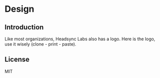 # Design

## Introduction

Like most organizations, Headsync Labs also has a logo.
Here is the logo, use it wisely (clone - print - paste).

## License
MIT
